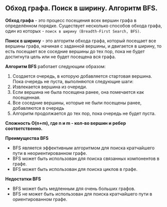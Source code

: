 ## Обход графа. Поиск в ширину. Алгоритм BFS.

**Обход графа** - это процесс посещения всех вершин графа в определённом порядке. Существует несколько способов обхода графа, один из которых - `поиск в ширину (Breadth-First Search, BFS)`.

**Поиск в ширину** - это алгоритм обхода графа, который посещает все вершины графа, начиная с заданной вершины, и двигается в ширину, то есть посещает все соседние вершины до тех пор, пока не будет достигнута цель или не будет посещена вся графа.

**Алгоритм BFS** работает следующим образом:
1. Создается очередь, в которую добавляется стартовая вершина.
   Пока очередь не пуста, выполняются следующие шаги:
2. Извлекается вершина из очереди.
3. Если вершина не была посещена ранее, она помечается как посещенная.
4. Все соседние вершины, которые не были посещены ранее, добавляются в очередь
5. Алгоритм продолжается до тех пор, пока очередь не будет пуста.

**Сложность O(n+m), где n и m - кол-во вершин и ребер соответственно.**

**Преимущества BFS**
* BFS является эффективным алгоритмом для поиска кратчайшего пути в неориентированном графе.
* BFS может быть использован для поиска связанных компонентов в графе.
* BFS может быть использован для поиска циклов в графе.

**Недостатки BFS**
- BFS может быть медленным для очень больших графов.
- BFS не может быть использован для поиска кратчайшего пути в ориентированном графе.
